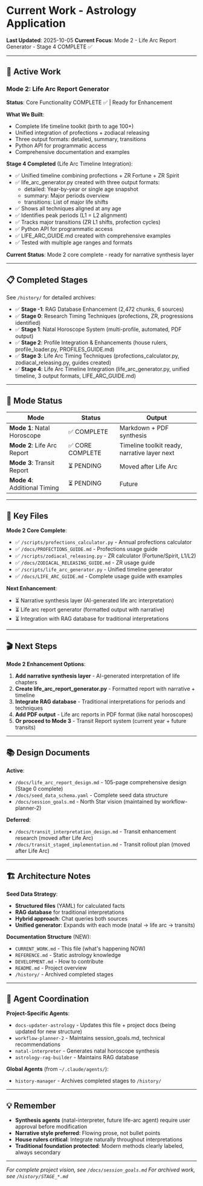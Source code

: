 # Current Work - Astrology Application

**Last Updated**: 2025-10-05
**Current Focus**: Mode 2 - Life Arc Report Generator - Stage 4 COMPLETE ✅

---

## 🎯 Active Work

### Mode 2: Life Arc Report Generator
**Status**: Core Functionality COMPLETE ✅ | Ready for Enhancement

**What We Built**:
- Complete life timeline toolkit (birth to age 100+)
- Unified integration of profections + zodiacal releasing
- Three output formats: detailed, summary, transitions
- Python API for programmatic access
- Comprehensive documentation and examples

**Stage 4 Completed** (Life Arc Timeline Integration):
- ✅ Unified timeline combining profections + ZR Fortune + ZR Spirit
- ✅ life_arc_generator.py created with three output formats:
  - detailed: Year-by-year or single age snapshot
  - summary: Major periods overview
  - transitions: List of major life shifts
- ✅ Shows all techniques aligned at any age
- ✅ Identifies peak periods (L1 = L2 alignment)
- ✅ Tracks major transitions (ZR L1 shifts, profection cycles)
- ✅ Python API for programmatic access
- ✅ LIFE_ARC_GUIDE.md created with comprehensive examples
- ✅ Tested with multiple age ranges and formats

**Current Status**: Mode 2 core complete - ready for narrative synthesis layer

---

## 📋 Completed Stages

See `/history/` for detailed archives:
- ✅ **Stage -1**: RAG Database Enhancement (2,472 chunks, 6 sources)
- ✅ **Stage 0**: Research Timing Techniques (profections, ZR, progressions identified)
- ✅ **Stage 1**: Natal Horoscope System (multi-profile, automated, PDF output)
- ✅ **Stage 2**: Profile Integration & Enhancements (house rulers, profile_loader.py, PROFILES_GUIDE.md)
- ✅ **Stage 3**: Life Arc Timing Techniques (profections_calculator.py, zodiacal_releasing.py, guides created)
- ✅ **Stage 4**: Life Arc Timeline Integration (life_arc_generator.py, unified timeline, 3 output formats, LIFE_ARC_GUIDE.md)

---

## 🔄 Mode Status

| Mode | Status | Output |
|------|--------|--------|
| **Mode 1**: Natal Horoscope | ✅ COMPLETE | Markdown + PDF synthesis |
| **Mode 2**: Life Arc Report | ✅ CORE COMPLETE | Timeline toolkit ready, narrative layer next |
| **Mode 3**: Transit Report | ⏳ PENDING | Moved after Life Arc |
| **Mode 4**: Additional Timing | ⏳ PENDING | Future |

---

## 📁 Key Files

**Mode 2 Core Complete**:
- ✅ `/scripts/profections_calculator.py` - Annual profections calculator
- ✅ `/docs/PROFECTIONS_GUIDE.md` - Profections usage guide
- ✅ `/scripts/zodiacal_releasing.py` - ZR calculator (Fortune/Spirit, L1/L2)
- ✅ `/docs/ZODIACAL_RELEASING_GUIDE.md` - ZR usage guide
- ✅ `/scripts/life_arc_generator.py` - Unified timeline generator
- ✅ `/docs/LIFE_ARC_GUIDE.md` - Complete usage guide with examples

**Next Enhancement**:
- ⏳ Narrative synthesis layer (AI-generated life arc interpretation)
- ⏳ Life arc report generator (formatted output with narrative)
- ⏳ Integration with RAG database for traditional interpretations

---

## 🎬 Next Steps

**Mode 2 Enhancement Options**:
1. **Add narrative synthesis layer** - AI-generated interpretation of life chapters
2. **Create life_arc_report_generator.py** - Formatted report with narrative + timeline
3. **Integrate RAG database** - Traditional interpretations for periods and techniques
4. **Add PDF output** - Life arc reports in PDF format (like natal horoscopes)
5. **Or proceed to Mode 3** - Transit Report system (current year + future transits)

---

## 📚 Design Documents

**Active**:
- `/docs/life_arc_report_design.md` - 105-page comprehensive design (Stage 0 complete)
- `/docs/seed_data_schema.yaml` - Complete seed data structure
- `/docs/session_goals.md` - North Star vision (maintained by workflow-planner-2)

**Deferred**:
- `/docs/transit_interpretation_design.md` - Transit enhancement research (moved after Life Arc)
- `/docs/transit_staged_implementation.md` - Transit rollout plan (moved after Life Arc)

---

## 🏗️ Architecture Notes

**Seed Data Strategy**:
- **Structured files** (YAML) for calculated facts
- **RAG database** for traditional interpretations
- **Hybrid approach**: Chat queries both sources
- **Unified generator**: Expands with each mode (natal → life arc → transits)

**Documentation Structure** (NEW):
- `CURRENT_WORK.md` - This file (what's happening NOW)
- `REFERENCE.md` - Static astrology knowledge
- `DEVELOPMENT.md` - How to contribute
- `README.md` - Project overview
- `/history/` - Archived completed stages

---

## 🤖 Agent Coordination

**Project-Specific Agents**:
- `docs-updater-astrology` - Updates this file + project docs (being updated for new structure)
- `workflow-planner-2` - Maintains session_goals.md, technical recommendations
- `natal-interpreter` - Generates natal horoscope synthesis
- `astrology-rag-builder` - Maintains RAG database

**Global Agents** (from `~/.claude/agents/`):
- `history-manager` - Archives completed stages to `/history/`

---

## 💡 Remember

- **Synthesis agents** (natal-interpreter, future life-arc agent) require user approval before modification
- **Narrative style preferred**: Flowing prose, not bullet points
- **House rulers critical**: Integrate naturally throughout interpretations
- **Traditional foundation protected**: Modern methods clearly labeled, always secondary

---

*For complete project vision, see `/docs/session_goals.md`*
*For archived work, see `/history/STAGE_*.md`*
